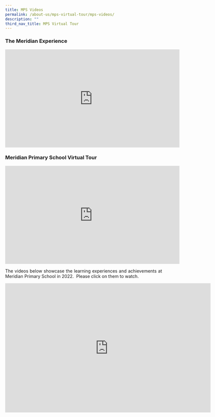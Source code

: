 ```yaml
---
title: MPS Videos
permalink: /about-us/mps-virtual-tour/mps-videos/
description: ""
third_nav_title: MPS Virtual Tour
---
```


### The Meridian Experience

<iframe width="560" height="315" src="https://www.youtube.com/embed/hA_11fdyWXk" title="YouTube video player" frameborder="0" allow="accelerometer; autoplay; clipboard-write; encrypted-media; gyroscope; picture-in-picture" allowfullscreen></iframe>

### Meridian Primary School Virtual Tour

<iframe width="560" height="315" src="https://www.youtube.com/embed/Z8-de9W6kok" title="YouTube video player" frameborder="0" allow="accelerometer; autoplay; clipboard-write; encrypted-media; gyroscope; picture-in-picture" allowfullscreen></iframe>


<p align = "justify">The videos below showcase the learning experiences and achievements at Meridian Primary School in 2022.   
Please click on them to watch.</p>


<iframe width="660" height="415" src="https://www.youtube.com/embed/k1D4CqtwPP8" title="YouTube video player" frameborder="0" allow="accelerometer; autoplay; clipboard-write; encrypted-media; gyroscope; picture-in-picture" allowfullscreen></iframe>